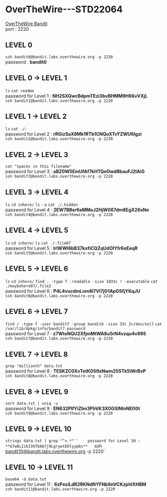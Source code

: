 # OverTheWire---STD22064
[OverTheWire Bandit](https://overthewire.org/wargames/bandit/)  
port : 2220  

## LEVEL 0  
`ssh bandit0@bandit.labs.overthewire.org -p 2220`  
password : **bandit0**  

## LEVEL 0 -> LEVEL 1  
`ls`
`cat readme`  
password for Level 1 : **NH2SXQwcBdpmTEzi3bvBHMM9H66vVXjL**  
`ssh bandit1@bandit.labs.overthewire.org -p 2220`

## LEVEL 1 -> LEVEL 2
`ls`
`cat ./-`  
password for Level 2 : **rRGizSaX8Mk1RTb1CNQoXTcYZWU6lgzi**  
`ssh bandit2@bandit.labs.overthewire.org -p 2220`  

## LEVEL 2 -> LEVEL 3
`cat "spaces in this filename"`  
password for Level 3 : **aBZ0W5EmUfAf7kHTQeOwd8bauFJ2lAiG**  
`ssh bandit3@bandit.labs.overthewire.org -p 2220`  

## LEVEL 3 -> LEVEL 4
`ls`
`cd inhere/`
`ls -a`
`cat ./.hidden`  
password for Level 4 : **2EW7BBsr6aMMoJ2HjW067dm8EgX26xNe**  
`ssh bandit4@bandit.labs.overthewire.org -p 2220`

## LEVEL 4 -> LEVEL 5
`ls`
`cd inhere/`
`ls`
`cat ./-file07`  
password for Level 5 : **lrIWWI6bB37kxfiCQZqUdOIYfr6eEeqR**  
`ssh bandit5@bandit.labs.overthewire.org -p 2220`

## LEVEL 5 -> LEVEL 6
`ls`
`cd inhere/`
`find . -type f -readable -size 1033c ! -executable`
`cat ./maybehere07/.file2`  
password for Level 6 : **P4L4vucdmLnm8I7Vl7jG1ApGSfjYKqJU**  
`ssh bandit6@bandit.labs.overthewire.org -p 2220`

## LEVEL 6 -> LEVEL 7
`find / -type f -user bandit7 -group bandit6 -size 33c 2>/dev/null`
`cat /var/lib/dpkg/info/bandit7.password`  
password for Level 7 : **z7WtoNQU2XfjmMtWA8u5rN4vzqu4v99S**  
`ssh bandit7@bandit.labs.overthewire.org -p 2220`  

## LEVEL 7 -> LEVEL 8
`grep "millionth" data.txt`  
password for Level 8 : **TESKZC0XvTetK0S9xNwm25STk5iWrBvP**  
`ssh bandit8@bandit.labs.overthewire.org -p 2220`

## LEVEL 8 -> LEVEL 9
`sort data.txt | uniq -u`   
password for Level 9 : **EN632PlfYiZbn3PhVK3XOGSlNInNE00t**  
`ssh bandit9@bandit.labs.overthewire.org -p 2220`

## LEVEL 9 -> LEVEL 10
`strings data.txt | grep "^=.*"``   
password for Level 10 : **G7w8LIi6J3kTb8A7j9LgrywtEUlyyp6s**  
`ssh bandit10@bandit.labs.overthewire.org -p 2220`  

## LEVEL 10 -> LEVEL 11
`base64 -d data.txt`  
password for Level 11 : **6zPeziLdR2RKNdNYFNb6nVCKzphlXHBM**  
`ssh bandit11@bandit.labs.overthewire.org -p 2220`  
